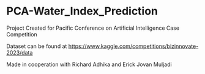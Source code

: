 # PCA-Water_Index_Prediction
Project Created for Pacific Conference on Artificial Intelligence Case Competition 

Dataset can be found at https://www.kaggle.com/competitions/bizinnovate-2023/data

Made in cooperation with Richard Adhika and Erick Jovan Muljadi
